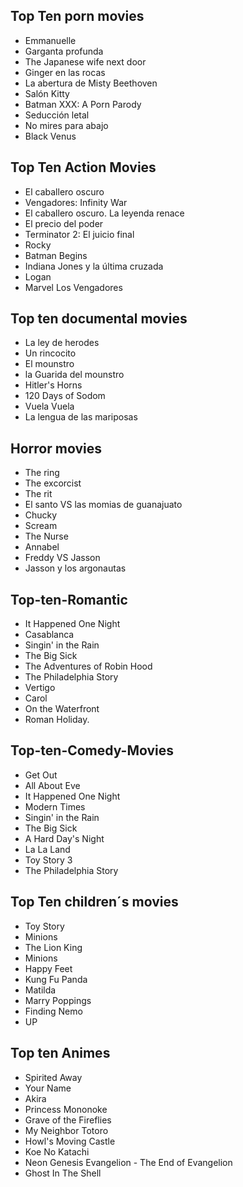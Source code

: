 
## Top Ten porn movies

- Emmanuelle
- Garganta profunda
- The Japanese wife next door
- Ginger en las rocas
- La abertura de Misty Beethoven
- Salón Kitty
- Batman XXX: A Porn Parody
- Seducción letal
- No mires para abajo
- Black Venus

## Top Ten Action Movies

- El caballero oscuro
- Vengadores: Infinity War
- El caballero oscuro. La leyenda renace
- El precio del poder
- Terminator 2: El juicio final
- Rocky
- Batman Begins
- Indiana Jones y la última cruzada
- Logan
- Marvel Los Vengadores

## Top ten documental movies

- La ley de herodes
- Un rincocito
- El mounstro
- la Guarida del mounstro
- Hitler's Horns
- 120 Days of Sodom
- Vuela Vuela
- La lengua de las mariposas

## Horror movies

- The ring
- The excorcist
- The rit
- El santo VS las momias de guanajuato
- Chucky
- Scream
- The Nurse
- Annabel
- Freddy VS Jasson
- Jasson y los argonautas

## Top-ten-Romantic

- It Happened One Night
- Casablanca
- Singin' in the Rain
- The Big Sick
- The Adventures of Robin Hood
- The Philadelphia Story
- Vertigo
- Carol
- On the Waterfront
- Roman Holiday.

## Top-ten-Comedy-Movies
- Get Out
- All About Eve 
- It Happened One Night
- Modern Times
- Singin' in the Rain
- The Big Sick
- A Hard Day's Night
- La La Land
- Toy Story 3
- The Philadelphia Story

## Top Ten children´s movies

- Toy Story
- Minions
- The Lion King
- Minions
- Happy Feet
- Kung Fu Panda
- Matilda
- Marry Poppings
- Finding Nemo
- UP

## Top ten Animes 

- Spirited Away
- Your Name
- Akira
- Princess Mononoke
- Grave of the Fireflies
- My Neighbor Totoro
- Howl's Moving Castle
- Koe No Katachi
- Neon Genesis Evangelion - The End of Evangelion
- Ghost In The Shell
